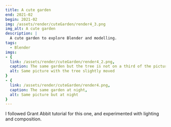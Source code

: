 ```yaml
---
title: A cute garden
end: 2021-02
begin: 2021-02
img: /assets/render/cuteGarden/render4_3.png
img_alt: A cute garden
description: |
  A cute garden to explore Blender and modelling.
tags:
  - Blender
imgs: 
- {
  link: /assets/render/cuteGarden/render4_2.png,
  caption: The same garden but the tree is not on a third of the picture,
  alt: Same picture with the tree slightly moved
}
- {
  link: /assets/render/cuteGarden/render4.png,
  caption: The same garden at night,
  alt: Same picture but at night
}
---
```

I followed Grant Abbit tutorial for this one, and experimented with lighting and composition.